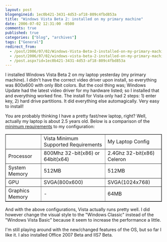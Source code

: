```yaml
---
layout: post
blogengineid: 1ec0b421-3431-4d53-af18-809c4fbd853a
title: "Windows Vista Beta 2: installed on my primary machine"
date: 2006-07-02 12:31:00 -0500
comments: true
published: true
categories: ["blog", "archives"]
tags: ["General"]
redirect_from: 
  - /post/2006/07/02/Windows-Vista-Beta-2-installed-on-my-primary-machine
  - /post/2006/07/02/windows-vista-beta-2-installed-on-my-primary-machine
  - /post.aspx?id=1ec0b421-3431-4d53-af18-809c4fbd853a
---
```

<!-- more -->

I installed Windows Vista Beta 2 on my laptop yesterday (my primary machine). I didn't have the correct video driver upon install, so everything was 800x600 with only 8bit colors. But the cool thing was; Windows Update had the latest video driver for my hardware listed; so I installed that and everything worked fine. The install for Vista only had 2 steps: 1) enter key, 2) hard drive partitions. It did everything else automagically. Very easy to install!

You are probably thinking I have a pretty fast/new laptop, right? Well, actually my laptop is about 2.5 years old. Below is a comparison of the <a href="http://www.microsoft.com/windowsvista/getready/systemrequirements.mspx">minimum requirements</a> to my configuration:
<table border="1">
<tbody>
<tr>
<td>
</td>
<td>Vista Minimum
Supported Requirements</td>
<td>My Laptop Config</td>
</tr>
<tr>
<td>Processor</td>
<td>800Mhz 32-bit(x86) or 64bit(x64)</td>
<td>2.4Ghz 32-bit(x86) Celeron</td>
</tr>
<tr>
<td>System Memory</td>
<td>512MB</td>
<td>512MB</td>
</tr>
<tr>
<td>GPU</td>
<td>SVGA(800x600)</td>
<td>SVGA(1024x768)</td>
</tr>
<tr>
<td>Graphics Memory</td>
<td>-</td>
<td>64MB</td>
</tr>
</tbody>
</table>


And with the above configurations, Vista actually runs pretty well. I did however change the visual style to the "Windows Classic" instead of the "Windows Vista Basic" because it seem to increase the performance a little.

I'm still playing around with the new/changed features of the OS, but so far I like it. I also installed Office 2007 Beta and IIS7 Beta.
